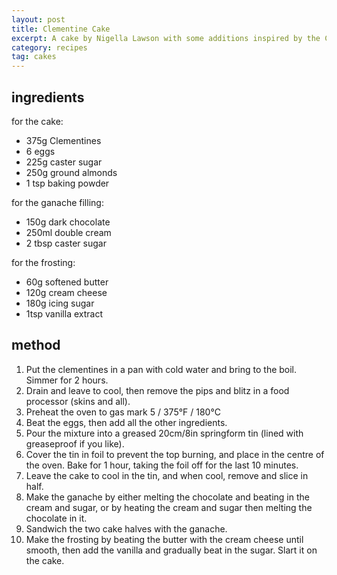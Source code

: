 ```yaml
---
layout: post
title: Clementine Cake
excerpt: A cake by Nigella Lawson with some additions inspired by the Co-op.
category: recipes
tag: cakes
---
```


ingredients
-----------

for the cake:

* 375g Clementines
* 6 eggs
* 225g caster sugar
* 250g ground almonds
* 1 tsp baking powder

for the ganache filling:

* 150g dark chocolate
* 250ml double cream
* 2 tbsp caster sugar

for the frosting:

* 60g softened butter
* 120g cream cheese
* 180g icing sugar
* 1tsp vanilla extract

method
------

1. Put the clementines in a pan with cold water and bring to the boil. Simmer for 2 hours.
2. Drain and leave to cool, then remove the pips and blitz in a food processor (skins and all).
3. Preheat the oven to gas mark 5 / 375&deg;F / 180&deg;C
4. Beat the eggs, then add all the other ingredients.
5. Pour the mixture into a greased 20cm/8in springform tin (lined with greaseproof if you like).
6. Cover the tin in foil to prevent the top burning, and place in the centre of the oven. Bake for 1 hour, taking the foil off for the last 10 minutes.
7. Leave the cake to cool in the tin, and when cool, remove and slice in half.
8. Make the ganache by either melting the chocolate and beating in the cream and sugar, or by heating the cream and sugar then melting the chocolate in it.
9. Sandwich the two cake halves with the ganache.
10. Make the frosting by beating the butter with the cream cheese until smooth, then add the vanilla and gradually beat in the sugar. Slart it on the cake.
